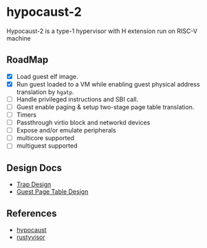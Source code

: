 # hypocaust-2
Hypocaust-2 is a  type-1 hypervisor with H extension run on RISC-V machine

## RoadMap
- [x] Load guest elf image.
- [x] Run guest loaded to a VM while enabling guest physical address translation by `hgatp`.
- [ ] Handle privileged instructions and SBI call.
- [ ] Guest enable paging & setup two-stage page table translation.
- [ ] Timers
- [ ] Passthrough virtio block and networkd devices
- [ ] Expose and/or emulate peripherals
- [ ] multicore supported
- [ ] multiguest supported

## Design Docs
- [Trap Design](docs/trap.md)
- [Guest Page Table Design](docs/guest_page_table.md)

## References
- [hypocaust](https://github.com/KuangjuX/hypocaust)
- [rustyvisor](https://github.com/stemnic/rustyvisor)
